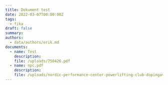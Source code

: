 ```yaml
---
title: Dokument test
date: 2022-03-07T00:00:00Z
tags:
  - fika
draft: false
summary:
authors:
  - data/authors/erik.md
documents:
  - name: Test
    description:
    file: /uploads/750426.pdf
  - name: npc.pdf
    description:
    file: /uploads/nordic-performance-center-powerlifting-club-dopingavtal-2021.pdf
---
```


